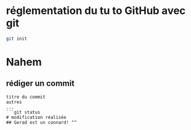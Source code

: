 # réglementation du tu to GitHub avec git

```bash
git init
```
# Nahem
## rédiger un commit
````
titre du commit
autres
...
```git status
# modification réalisée
## Gerad est un connard! ^^